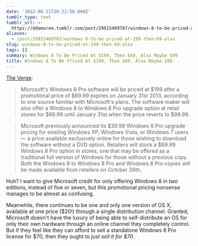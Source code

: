 ```yaml
---
date: '2012-08-21T20:22:56.000Z'
tumblr_type: text
tumblr_url: >-
  https://ddemaree.tumblr.com/post/29915409787/windows-8-to-be-priced-at-199-then-69-also
aliases:
  - /post/29915409787/windows-8-to-be-priced-at-199-then-69-also
slug: windows-8-to-be-priced-at-199-then-69-also
tags: []
summary: Windows 8 To Be Priced At $199, Then $69, Also Maybe $99
title: Windows 8 To Be Priced At $199, Then $69, Also Maybe $99
---
```


[The Verge](http://www.theverge.com/2012/8/21/3257406/windows-8-pro-price-upgrade-price):

> Microsoft's Windows 8 Pro software will be priced at $199 after a promotional price of $69.99 expires on January 31st 2013, according to one source familiar with Microsoft's plans. The software maker will also offer a Windows 8 to Windows 8 Pro upgrade option at retail stores for $69.99 until January 31st when the price reverts to $99.99.

> Microsoft previously announced its $39.99 Windows 8 Pro upgrade pricing for existing Windows XP, Windows Vista, or Windows 7 users — a price available exclusively online for those wishing to download the software without a DVD option. Retailers will stock a $69.99 Windows 8 Pro option in stores, one that may be offered as a traditional full version of Windows for those without a previous copy. Both the Windows 8 to Windows 8 Pro and Windows 8 Pro copies will be made available from retailers on October 26th.

Huh? I want to give Microsoft credit for only offering Windows 8 in _two_ editions, instead of five or seven, but this promotional pricing nonsense manages to be almost as confusing.

Meanwhile, there continues to be one and only one version of OS X, available at one price ($20!) through a single distribution channel. Granted, Microsoft doesn't have the luxury of being able to self-distribute an OS for only their own hardware through an online channel they completely control. But if they feel like they can afford to sell a standalone Windows 8 Pro license for $70, then they ought to _just sell it for $70_.